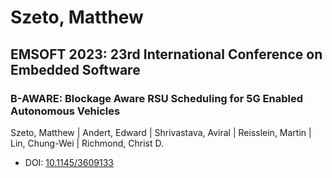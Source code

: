 # Szeto, Matthew

## EMSOFT 2023: 23rd International Conference on Embedded Software

### B-AWARE: Blockage Aware RSU Scheduling for 5G Enabled Autonomous Vehicles
Szeto, Matthew | Andert, Edward | Shrivastava, Aviral | Reisslein, Martin | Lin, Chung-Wei | Richmond, Christ D.
* DOI: [10.1145/3609133](https://doi.org/10.1145/3609133)


